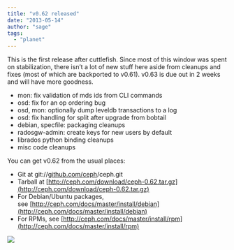 ```yaml
---
title: "v0.62 released"
date: "2013-05-14"
author: "sage"
tags: 
  - "planet"
---
```


This is the first release after cuttlefish. Since most of this window was spent on stabilization, there isn’t a lot of new stuff here aside from cleanups and fixes (most of which are backported to v0.61). v0.63 is due out in 2 weeks and will have more goodness.

- mon: fix validation of mds ids from CLI commands
- osd: fix for an op ordering bug
- osd, mon: optionally dump leveldb transactions to a log
- osd: fix handling for split after upgrade from bobtail
- debian, specfile: packaging cleanups
- radosgw-admin: create keys for new users by default
- librados python binding cleanups
- misc code cleanups

You can get v0.62 from the usual places:

- Git at git://[github.com/ceph](http://github.com/ceph)/ceph.git
- Tarball at [http://ceph.com/download/ceph-0.62.tar.gz](http://ceph.com/download/ceph-0.62.tar.gz)
- For Debian/Ubuntu packages, see [http://ceph.com/docs/master/install/debian](http://ceph.com/docs/master/install/debian)
- For RPMs, see [http://ceph.com/docs/master/install/rpm](http://ceph.com/docs/master/install/rpm)

![](http://track.hubspot.com/__ptq.gif?a=268973&k=14&bu=http://ceph.com&r=http://ceph.com/releases/v0-62-released/&bvt=rss&p=wordpress)
